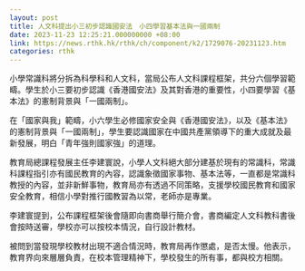 ```yaml
---
layout: post
title: 人文科提出小三初步認識國安法　小四學習基本法與一國兩制
date: 2023-11-23 12:25:21.000000000 +08:00
link: https://news.rthk.hk/rthk/ch/component/k2/1729076-20231123.htm
categories: rthk
---
```


小學常識科將分拆為科學科和人文科，當局公布人文科課程框架，共分六個學習範疇。學生於小三要初步認識《香港國安法》及其對香港的重要性，小四要學習《基本法》的憲制背景與「一國兩制」。

在「國家與我」範疇，小六學生必修國家安全與《香港國安法》，以及《基本法》的憲制背景與「一國兩制」，學生要認識國家在中國共產黨領導下的重大成就及最新發展，明白「青年強則國家強」的道理。

教育局總課程發展主任李建寰說，小學人文科絕大部分建基於現有的常識科，常識科課程指引亦有國民教育的內容，認識象徵國家事物、基本法等，一直都是常識科教授的內容，並非新鮮事物，教育局亦有透過不同策略，支援學校國民教育和國家安全教育，相信小學對推行國教習為以常，老師亦是專業。

李建寰提到，公布課程框架後會隨即向書商舉行簡介會，書商編定人文科教科書後會按時送審，學校亦可以按校本情況，自行設計教材。

被問到當發現學校教材出現不適合情況時，教育局再作懲處，是否太慢。他表示，教育界向來層層負責，在校本管理精神下，學校發生的所有事，都與校方相關。
